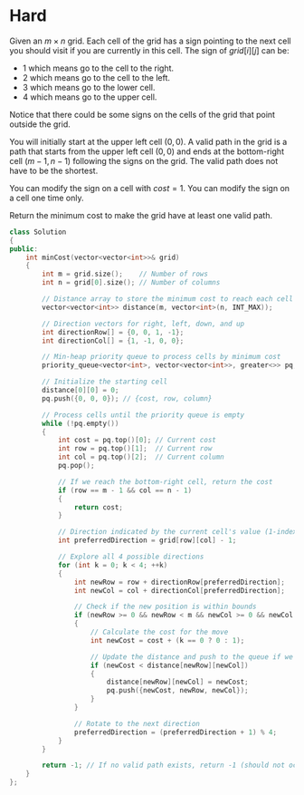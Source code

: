 # Hard

Given an $m \times n$ grid. Each cell of the grid has a sign pointing to the next cell you should visit if you are currently in this cell. The sign of $grid[i][j]$ can be:

- $1$ which means go to the cell to the right.
- $2$ which means go to the cell to the left.
- $3$ which means go to the lower cell.
- $4$ which means go to the upper cell.

Notice that there could be some signs on the cells of the grid that point outside the grid.

You will initially start at the upper left cell $(0, 0)$. A valid path in the grid is a path that starts from the upper left cell $(0, 0)$ and ends at the bottom-right cell $(m - 1, n - 1)$ following the signs on the grid. The valid path does not have to be the shortest.

You can modify the sign on a cell with $cost = 1$. You can modify the sign on a cell one time only.

Return the minimum cost to make the grid have at least one valid path.

```cpp
class Solution 
{
public:
    int minCost(vector<vector<int>>& grid) 
    {
        int m = grid.size();    // Number of rows
        int n = grid[0].size(); // Number of columns

        // Distance array to store the minimum cost to reach each cell
        vector<vector<int>> distance(m, vector<int>(n, INT_MAX));

        // Direction vectors for right, left, down, and up
        int directionRow[] = {0, 0, 1, -1};
        int directionCol[] = {1, -1, 0, 0};

        // Min-heap priority queue to process cells by minimum cost
        priority_queue<vector<int>, vector<vector<int>>, greater<>> pq;

        // Initialize the starting cell
        distance[0][0] = 0;
        pq.push({0, 0, 0}); // {cost, row, column}

        // Process cells until the priority queue is empty
        while (!pq.empty()) 
        {
            int cost = pq.top()[0]; // Current cost
            int row = pq.top()[1];  // Current row
            int col = pq.top()[2];  // Current column
            pq.pop();

            // If we reach the bottom-right cell, return the cost
            if (row == m - 1 && col == n - 1) 
            {
                return cost;
            }

            // Direction indicated by the current cell's value (1-indexed in the grid)
            int preferredDirection = grid[row][col] - 1;

            // Explore all 4 possible directions
            for (int k = 0; k < 4; ++k) 
            {
                int newRow = row + directionRow[preferredDirection];
                int newCol = col + directionCol[preferredDirection];

                // Check if the new position is within bounds
                if (newRow >= 0 && newRow < m && newCol >= 0 && newCol < n) 
                {
                    // Calculate the cost for the move
                    int newCost = cost + (k == 0 ? 0 : 1);

                    // Update the distance and push to the queue if we found a cheaper path
                    if (newCost < distance[newRow][newCol]) 
                    {
                        distance[newRow][newCol] = newCost;
                        pq.push({newCost, newRow, newCol});
                    }
                }

                // Rotate to the next direction
                preferredDirection = (preferredDirection + 1) % 4;
            }
        }

        return -1; // If no valid path exists, return -1 (should not occur in this problem)
    }
};
```
